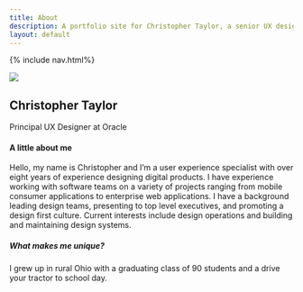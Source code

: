 ```yaml
---
title: About
description: A portfolio site for Christopher Taylor, a senior UX designer at PayPal and freelance design consultant.
layout: default
---
```

{% include nav.html%}

<div class="container">
	<div class="row">
		<div class="col-md-5 my-3">
			<div class="crt-card p-5 text-center">
				<img src="{{ site.baseurl }}/img/chris.png" class="mb-5 img-fluid rounded-circle">
				<h2>Christopher Taylor</h2>
				<p class="small text-muted">Principal UX Designer at Oracle</p>
			</div>
		</div>
		<div class="offset-md-1 col-md-6 my-3">
			<h4>A little about me</h4>
			<p class="lead">Hello, my name is Christopher and I’m a user experience specialist with over eight years of experience designing digital products. I have experience working with software teams on a variety of projects ranging from mobile consumer applications to enterprise web applications. I have a background leading design teams, presenting to top level executives, and promoting a design first culture. Current interests include design operations and building and maintaining design systems.</p>
			<h5 class="mt-5">What makes me unique?</h5>
			<p>I grew up in rural Ohio with a graduating class of 90 students and a drive your tractor to school day.</p>
		</div>
	</div>
</div>
